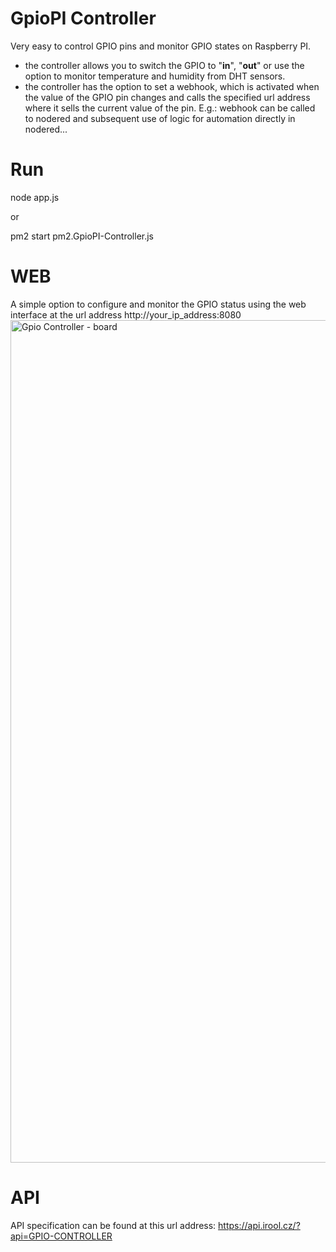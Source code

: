 # GpioPI Controller
Very easy to control GPIO pins and monitor GPIO states on Raspberry PI.
- the controller allows you to switch the GPIO to "**in**", "**out**" or use the option to monitor temperature and humidity from DHT sensors. 
- the controller has the option to set a webhook, which is activated when the value of the GPIO pin changes and calls the specified url address where it sells the current value of the pin. E.g.: webhook can be called to nodered and subsequent use of logic for automation directly in nodered...

# Run
node app.js

or

pm2 start pm2.GpioPI-Controller.js

# WEB

A simple option to configure and monitor the GPIO status using the web interface at the url address http://your_ip_address:8080
<img width="1348" alt="Gpio Controller - board" src="https://user-images.githubusercontent.com/18568139/186022609-73672817-4127-4360-ba76-7c56ad5bcb3d.png">

# API

API specification can be found at this url address: https://api.irool.cz/?api=GPIO-CONTROLLER

